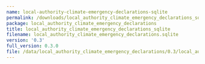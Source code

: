 ```yaml
---
name: local-authority-climate-emergency-declarations-sqlite
permalink: /downloads/local_authority_climate_emergency_declarations_sqlite/0_3
package: local_authority_climate_emergency_declarations
title: local_authority_climate_emergency_declarations_sqlite
filename: local_authority_climate_emergency_declarations.sqlite
version: '0.3'
full_version: 0.3.0
file: /data/local_authority_climate_emergency_declarations/0.3/local_authority_climate_emergency_declarations.sqlite
---
```

